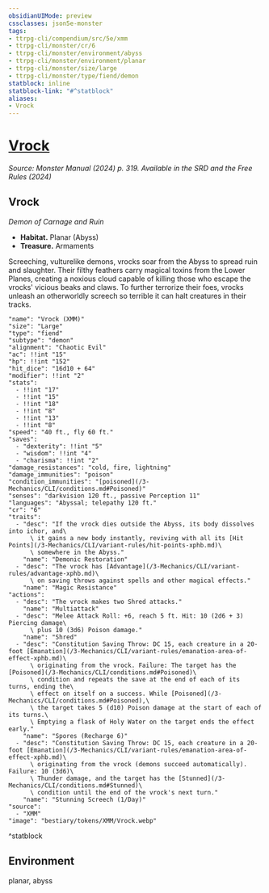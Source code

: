 ```yaml
---
obsidianUIMode: preview
cssclasses: json5e-monster
tags:
- ttrpg-cli/compendium/src/5e/xmm
- ttrpg-cli/monster/cr/6
- ttrpg-cli/monster/environment/abyss
- ttrpg-cli/monster/environment/planar
- ttrpg-cli/monster/size/large
- ttrpg-cli/monster/type/fiend/demon
statblock: inline
statblock-link: "#^statblock"
aliases:
- Vrock
---
```

# [Vrock](3-Mechanics\CLI\bestiary\fiend/vrock-xmm.md)
*Source: Monster Manual (2024) p. 319. Available in the <span title='Systems Reference Document (5.2)'>SRD</span> and the Free Rules (2024)*  

## Vrock

*Demon of Carnage and Ruin*

- **Habitat.** Planar (Abyss)  
- **Treasure.** Armaments  

Screeching, vulturelike demons, vrocks soar from the Abyss to spread ruin and slaughter. Their filthy feathers carry magical toxins from the Lower Planes, creating a noxious cloud capable of killing those who escape the vrocks' vicious beaks and claws. To further terrorize their foes, vrocks unleash an otherworldly screech so terrible it can halt creatures in their tracks.

```statblock
"name": "Vrock (XMM)"
"size": "Large"
"type": "fiend"
"subtype": "demon"
"alignment": "Chaotic Evil"
"ac": !!int "15"
"hp": !!int "152"
"hit_dice": "16d10 + 64"
"modifier": !!int "2"
"stats":
  - !!int "17"
  - !!int "15"
  - !!int "18"
  - !!int "8"
  - !!int "13"
  - !!int "8"
"speed": "40 ft., fly 60 ft."
"saves":
  - "dexterity": !!int "5"
  - "wisdom": !!int "4"
  - "charisma": !!int "2"
"damage_resistances": "cold, fire, lightning"
"damage_immunities": "poison"
"condition_immunities": "[poisoned](/3-Mechanics/CLI/conditions.md#Poisoned)"
"senses": "darkvision 120 ft., passive Perception 11"
"languages": "Abyssal; telepathy 120 ft."
"cr": "6"
"traits":
  - "desc": "If the vrock dies outside the Abyss, its body dissolves into ichor, and\
      \ it gains a new body instantly, reviving with all its [Hit Points](/3-Mechanics/CLI/variant-rules/hit-points-xphb.md)\
      \ somewhere in the Abyss."
    "name": "Demonic Restoration"
  - "desc": "The vrock has [Advantage](/3-Mechanics/CLI/variant-rules/advantage-xphb.md)\
      \ on saving throws against spells and other magical effects."
    "name": "Magic Resistance"
"actions":
  - "desc": "The vrock makes two Shred attacks."
    "name": "Multiattack"
  - "desc": "Melee Attack Roll: +6, reach 5 ft. Hit: 10 (2d6 + 3) Piercing damage\
      \ plus 10 (3d6) Poison damage."
    "name": "Shred"
  - "desc": "Constitution Saving Throw: DC 15, each creature in a 20-foot [Emanation](/3-Mechanics/CLI/variant-rules/emanation-area-of-effect-xphb.md)\
      \ originating from the vrock. Failure: The target has the [Poisoned](/3-Mechanics/CLI/conditions.md#Poisoned)\
      \ condition and repeats the save at the end of each of its turns, ending the\
      \ effect on itself on a success. While [Poisoned](/3-Mechanics/CLI/conditions.md#Poisoned),\
      \ the target takes 5 (d10) Poison damage at the start of each of its turns.\
      \ Emptying a flask of Holy Water on the target ends the effect early."
    "name": "Spores (Recharge 6)"
  - "desc": "Constitution Saving Throw: DC 15, each creature in a 20-foot [Emanation](/3-Mechanics/CLI/variant-rules/emanation-area-of-effect-xphb.md)\
      \ originating from the vrock (demons succeed automatically). Failure: 10 (3d6)\
      \ Thunder damage, and the target has the [Stunned](/3-Mechanics/CLI/conditions.md#Stunned)\
      \ condition until the end of the vrock's next turn."
    "name": "Stunning Screech (1/Day)"
"source":
  - "XMM"
"image": "bestiary/tokens/XMM/Vrock.webp"
```
^statblock

## Environment

planar, abyss